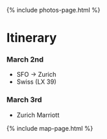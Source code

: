 {% include photos-page.html %}
# Itinerary

### March 2nd
* SFO -> Zurich 
* Swiss (LX 39)

### March 3rd
* Zurich Marriott

{% include map-page.html %}